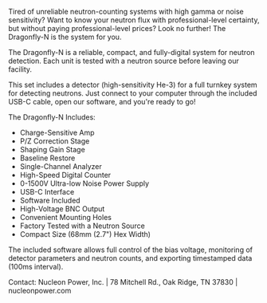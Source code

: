 Tired of unreliable neutron-counting systems with high gamma or noise sensitivity? Want to know your neutron flux with professional-level certainty, but without paying professional-level prices? Look no further! The Dragonfly-N is the system for you.

The Dragonfly-N is a reliable, compact, and fully-digital system for neutron detection. Each unit is tested with a neutron source before leaving our facility.

This set includes a detector (high-sensitivity He-3) for a full turnkey system for detecting neutrons. Just connect to your computer through the included USB-C cable, open our software, and you're ready to go! 

The Dragonfly-N Includes: 

* Charge-Sensitive Amp
* P/Z Correction Stage 
* Shaping Gain Stage 
* Baseline Restore 
* Single-Channel Analyzer 
* High-Speed Digital Counter 
* 0-1500V Ultra-low Noise Power Supply 
* USB-C Interface 
* Software Included 
* High-Voltage BNC Output 
* Convenient Mounting Holes
* Factory Tested with a Neutron Source 
* Compact Size (68mm (2.7") Hex Width)

The included software allows full control of the bias voltage, monitoring of detector parameters and neutron counts, and exporting timestamped data (100ms interval).

Contact:
Nucleon Power, Inc. | 78 Mitchell Rd., Oak Ridge, TN 37830 | nucleonpower.com
